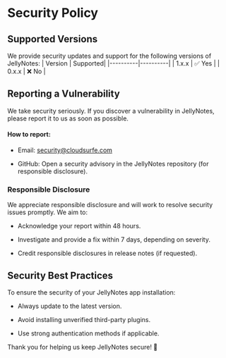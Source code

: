 # Security Policy

## Supported Versions

We provide security updates and support for the following versions of JellyNotes:
| Version  | Supported|
|----------|----------|
| 1.x.x    | ✅ Yes   | 
| 0.x.x    | ❌ No    | 

## Reporting a Vulnerability

We take security seriously. If you discover a vulnerability in JellyNotes, please report it to us as soon as possible.

#### How to report:
- Email: security@cloudsurfe.com

- GitHub: Open a security advisory in the JellyNotes repository (for responsible disclosure).

### Responsible Disclosure

We appreciate responsible disclosure and will work to resolve security issues promptly. We aim to:

- Acknowledge your report within 48 hours.

- Investigate and provide a fix within 7 days, depending on severity.

- Credit responsible disclosures in release notes (if requested).

## Security Best Practices

To ensure the security of your JellyNotes app installation:

- Always update to the latest version.

- Avoid installing unverified third-party plugins.

- Use strong authentication methods if applicable.

Thank you for helping us keep JellyNotes secure! 🚀

